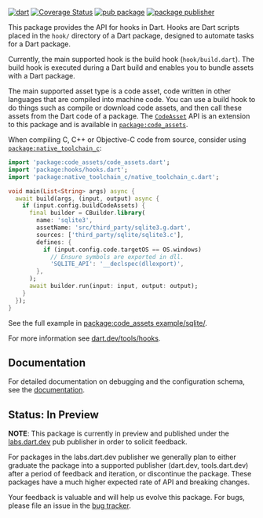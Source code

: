 [![dart](https://github.com/dart-lang/native/actions/workflows/native.yaml/badge.svg)](https://github.com/dart-lang/native/actions/workflows/native.yaml)
[![Coverage Status](https://coveralls.io/repos/github/dart-lang/native/badge.svg?branch=main)](https://coveralls.io/github/dart-lang/native?branch=main)
[![pub package](https://img.shields.io/pub/v/hooks.svg)](https://pub.dev/packages/hooks)
[![package publisher](https://img.shields.io/pub/publisher/hooks.svg)](https://pub.dev/packages/hooks/publisher)

This package provides the API for hooks in Dart. Hooks are Dart
scripts placed in the `hook/` directory of a Dart package, designed to automate
tasks for a Dart package.

Currently, the main supported hook is the build hook (`hook/build.dart`). The
build hook is executed during a Dart build and enables you to bundle assets with
a Dart package.

The main supported asset type is a code asset, code written in other languages
that are compiled into machine code. You can use a build hook to do things such
as compile or download code assets, and then call these assets from the Dart
code of a package. The
[`CodeAsset`](https://pub.dev/documentation/code_assets/latest/code_assets/CodeAsset-class.html)
API is an extension to this package and is available in
[`package:code_assets`](https://pub.dev/packages/code_assets).

When compiling C, C++ or Objective-C code from source, consider using
[`package:native_toolchain_c`](https://pub.dev/packages/native_toolchain_c):

<!-- file://./../code_assets/example/sqlite/hook/build.dart -->
```dart
import 'package:code_assets/code_assets.dart';
import 'package:hooks/hooks.dart';
import 'package:native_toolchain_c/native_toolchain_c.dart';

void main(List<String> args) async {
  await build(args, (input, output) async {
    if (input.config.buildCodeAssets) {
      final builder = CBuilder.library(
        name: 'sqlite3',
        assetName: 'src/third_party/sqlite3.g.dart',
        sources: ['third_party/sqlite/sqlite3.c'],
        defines: {
          if (input.config.code.targetOS == OS.windows)
            // Ensure symbols are exported in dll.
            'SQLITE_API': '__declspec(dllexport)',
        },
      );
      await builder.run(input: input, output: output);
    }
  });
}
```

See the full example in [package:code_assets
example/sqlite/](../code_assets/example/sqlite/).

For more information see [dart.dev/tools/hooks](https://dart.dev/tools/hooks).

## Documentation

For detailed documentation on debugging and the configuration schema, see the
[documentation](./doc/README.md).

## Status: In Preview

**NOTE**: This package is currently in preview and published under the
[labs.dart.dev](https://dart.dev/dart-team-packages) pub publisher in order to
solicit feedback.

For packages in the labs.dart.dev publisher we generally plan to either graduate
the package into a supported publisher (dart.dev, tools.dart.dev) after a period
of feedback and iteration, or discontinue the package. These packages have a
much higher expected rate of API and breaking changes.

Your feedback is valuable and will help us evolve this package.
For bugs, please file an issue in the
[bug tracker](https://github.com/dart-lang/native/issues).
